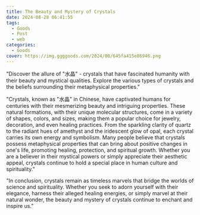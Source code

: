 ```yaml
---
title: The Beauty and Mystery of Crystals
date: 2024-08-28 06:41:55
tags:
  - Goods
  - Post
  - web
categories:
  - Goods
cover: https://img.ggggoods.com/2024/08/645fa415e86946.png
---
```


"Discover the allure of \"水晶\" - crystals that have fascinated humanity with their beauty and mystical qualities. Explore the various types of crystals and the beliefs surrounding their metaphysical properties."

"Crystals, known as \"水晶\" in Chinese, have captivated humans for centuries with their mesmerizing beauty and intriguing properties. These natural formations, with their unique molecular structures, come in a variety of shapes, colors, and sizes, making them a popular choice for jewelry, decoration, and even healing practices. From the sparkling clarity of quartz to the radiant hues of amethyst and the iridescent glow of opal, each crystal carries its own energy and symbolism. Many people believe that crystals possess metaphysical properties that can bring about positive changes in one's life, promoting healing, protection, and spiritual growth. Whether you are a believer in their mystical powers or simply appreciate their aesthetic appeal, crystals continue to hold a special place in human culture and spirituality."

"In conclusion, crystals remain as timeless marvels that bridge the worlds of science and spirituality. Whether you seek to adorn yourself with their elegance, harness their alleged healing energies, or simply marvel at their natural wonder, the beauty and mystery of crystals continue to enchant and inspire us."
